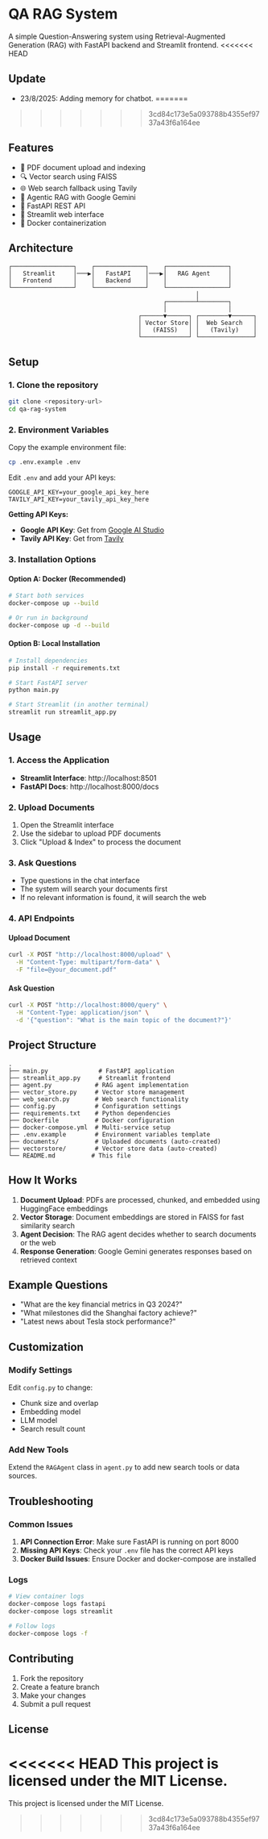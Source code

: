# QA RAG System

A simple Question-Answering system using Retrieval-Augmented Generation (RAG) with FastAPI backend and Streamlit frontend.
<<<<<<< HEAD
## Update
- 23/8/2025: Adding memory for chatbot.
=======

>>>>>>> 3cd84c173e5a093788b4355ef9737a43f6a164ee
## Features

- 📄 PDF document upload and indexing
- 🔍 Vector search using FAISS
- 🌐 Web search fallback using Tavily
- 🤖 Agentic RAG with Google Gemini
- 🚀 FastAPI REST API
- 🎨 Streamlit web interface
- 🐳 Docker containerization

## Architecture

```
┌─────────────────┐    ┌──────────────┐    ┌─────────────────┐
│   Streamlit     │───▶│   FastAPI    │───▶│   RAG Agent     │
│   Frontend      │    │   Backend    │    │                 │
└─────────────────┘    └──────────────┘    └─────────────────┘
                                                    │
                                           ┌────────┴────────┐
                                           │                 │
                                    ┌──────▼──────┐ ┌────────▼──────┐
                                    │ Vector Store│ │  Web Search   │
                                    │   (FAISS)   │ │   (Tavily)    │
                                    └─────────────┘ └───────────────┘
```

## Setup

### 1. Clone the repository

```bash
git clone <repository-url>
cd qa-rag-system
```

### 2. Environment Variables

Copy the example environment file:

```bash
cp .env.example .env
```

Edit `.env` and add your API keys:

```
GOOGLE_API_KEY=your_google_api_key_here
TAVILY_API_KEY=your_tavily_api_key_here
```

**Getting API Keys:**
- **Google API Key**: Get from [Google AI Studio](https://makersuite.google.com/app/apikey)
- **Tavily API Key**: Get from [Tavily](https://tavily.com/)

### 3. Installation Options

#### Option A: Docker (Recommended)

```bash
# Start both services
docker-compose up --build

# Or run in background
docker-compose up -d --build
```

#### Option B: Local Installation

```bash
# Install dependencies
pip install -r requirements.txt

# Start FastAPI server
python main.py

# Start Streamlit (in another terminal)
streamlit run streamlit_app.py
```

## Usage

### 1. Access the Application

- **Streamlit Interface**: http://localhost:8501
- **FastAPI Docs**: http://localhost:8000/docs

### 2. Upload Documents

1. Open the Streamlit interface
2. Use the sidebar to upload PDF documents
3. Click "Upload & Index" to process the document

### 3. Ask Questions

- Type questions in the chat interface
- The system will search your documents first
- If no relevant information is found, it will search the web

### 4. API Endpoints

#### Upload Document
```bash
curl -X POST "http://localhost:8000/upload" \
  -H "Content-Type: multipart/form-data" \
  -F "file=@your_document.pdf"
```

#### Ask Question
```bash
curl -X POST "http://localhost:8000/query" \
  -H "Content-Type: application/json" \
  -d '{"question": "What is the main topic of the document?"}'
```

## Project Structure

```
.
├── main.py              # FastAPI application
├── streamlit_app.py     # Streamlit frontend
├── agent.py            # RAG agent implementation
├── vector_store.py     # Vector store management
├── web_search.py       # Web search functionality
├── config.py           # Configuration settings
├── requirements.txt    # Python dependencies
├── Dockerfile          # Docker configuration
├── docker-compose.yml  # Multi-service setup
├── .env.example        # Environment variables template
├── documents/          # Uploaded documents (auto-created)
├── vectorstore/        # Vector store data (auto-created)
└── README.md          # This file
```

## How It Works

1. **Document Upload**: PDFs are processed, chunked, and embedded using HuggingFace embeddings
2. **Vector Storage**: Document embeddings are stored in FAISS for fast similarity search
3. **Agent Decision**: The RAG agent decides whether to search documents or the web
4. **Response Generation**: Google Gemini generates responses based on retrieved context

## Example Questions

- "What are the key financial metrics in Q3 2024?"
- "What milestones did the Shanghai factory achieve?"
- "Latest news about Tesla stock performance?"

## Customization

### Modify Settings

Edit `config.py` to change:
- Chunk size and overlap
- Embedding model
- LLM model
- Search result count

### Add New Tools

Extend the `RAGAgent` class in `agent.py` to add new search tools or data sources.

## Troubleshooting

### Common Issues

1. **API Connection Error**: Make sure FastAPI is running on port 8000
2. **Missing API Keys**: Check your `.env` file has the correct API keys
3. **Docker Build Issues**: Ensure Docker and docker-compose are installed

### Logs

```bash
# View container logs
docker-compose logs fastapi
docker-compose logs streamlit

# Follow logs
docker-compose logs -f
```

## Contributing

1. Fork the repository
2. Create a feature branch
3. Make your changes
4. Submit a pull request

## License

<<<<<<< HEAD
This project is licensed under the MIT License.
=======
This project is licensed under the MIT License.
>>>>>>> 3cd84c173e5a093788b4355ef9737a43f6a164ee

